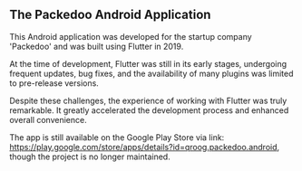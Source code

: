 ## The Packedoo Android Application

This Android application was developed for the startup company 'Packedoo' and was built using Flutter in 2019.

At the time of development, Flutter was still in its early stages, undergoing frequent updates, bug fixes, and the availability of many plugins was limited to pre-release versions.

Despite these challenges, the experience of working with Flutter was truly remarkable. It greatly accelerated the development process and enhanced overall convenience.

The app is still available on the Google Play Store via link: https://play.google.com/store/apps/details?id=qroog.packedoo.android, though the project is no longer maintained.